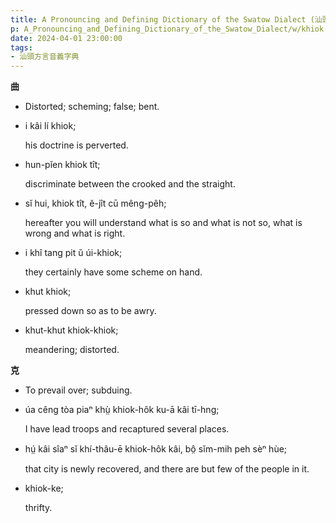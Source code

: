 ```yaml
---
title: A Pronouncing and Defining Dictionary of the Swatow Dialect (汕頭方言音義字典) / khiok
p: A_Pronouncing_and_Defining_Dictionary_of_the_Swatow_Dialect/w/khiok
date: 2024-04-01 23:00:00
tags: 
- 汕頭方言音義字典
---
```



**曲**
- Distorted; scheming; false; bent.

- i kâi lí khiok;

  his doctrine is perverted.

- hun-pĭen khiok tît;

  discriminate between the crooked and the straight.

- sĭ hui, khiok tît, ĕ-jît cū mêng-pêh;

  hereafter you will understand what is so and what is not so, what is wrong and what is right.

- i khî tang pit ŭ úi-khiok;

  they certainly have some scheme on hand.

- khut khiok;

  pressed down so as to be awry.

- khut-khut khiok-khiok;

  meandering; distorted.

**克**
- To prevail over; subduing.

- úa cêng tòa piaⁿ khṳ̀ khiok-hôk ku-ā kâi tī-hng;

  I have lead troops and recaptured several places.

- hṳ́ kâi sîaⁿ sĭ khí-thâu-ē khiok-hôk kâi, bô̤ sĭm-mih peh sèⁿ hùe;

  that city is newly recovered, and there are but few of the people in it.

- khiok-ke;

  thrifty.